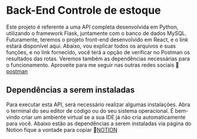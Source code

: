 # Back-End Controle de estoque
Este projeto é referente a uma API completa desenvolvida em Python, utilizando o framework Flask, juntamente com o banco de dados MySQL. Futuramente, teremos o projeto front-end desenvolvido em React, e o link estará disponível aqui. Abaixo, vou explicar todos os arquivos e suas funções, e no link fornecido, você terá a opção de verificar no Postman os resultados das rotas. Veremos também as dependências necessárias para o funcionamento. Aproveite para me seguir nas outras redes sociais
🔗 [postman](https://documenter.getpostman.com/view/30843980/2sA2r535SChttps://documenter.getpostman.com/view/30843980/2sA2r535SC)

## Dependências a serem instaladas
Para executar esta API, será necessário realizar algumas instalações. Abra o terminal do seu editor de código ou do seu sistema operacional. É bem-vindo criar um ambiente virtual se a sua IDE já não cria automaticamente para você.
Abaixo estão as dependências a serem instaladas via página do Notion fique a vontade para copiar
🔗[NOTION](https://jolly-lodge-af5.notion.site/Api-Controle-de-estoque-informa-es-ff6d8036c4984a82b1b0e84f9905ebc7?pvs=4)
